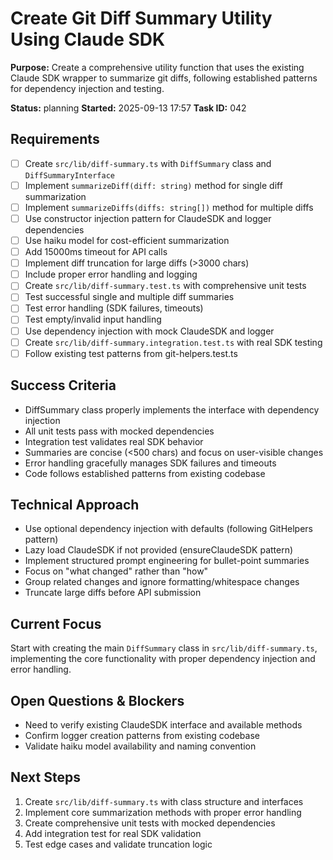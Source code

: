 # Create Git Diff Summary Utility Using Claude SDK

**Purpose:** Create a comprehensive utility function that uses the existing Claude SDK wrapper to summarize git diffs, following established patterns for dependency injection and testing.

**Status:** planning
**Started:** 2025-09-13 17:57
**Task ID:** 042

## Requirements
- [ ] Create `src/lib/diff-summary.ts` with `DiffSummary` class and `DiffSummaryInterface`
- [ ] Implement `summarizeDiff(diff: string)` method for single diff summarization
- [ ] Implement `summarizeDiffs(diffs: string[])` method for multiple diffs
- [ ] Use constructor injection pattern for ClaudeSDK and logger dependencies
- [ ] Use haiku model for cost-efficient summarization
- [ ] Add 15000ms timeout for API calls
- [ ] Implement diff truncation for large diffs (>3000 chars)
- [ ] Include proper error handling and logging
- [ ] Create `src/lib/diff-summary.test.ts` with comprehensive unit tests
- [ ] Test successful single and multiple diff summaries
- [ ] Test error handling (SDK failures, timeouts)
- [ ] Test empty/invalid input handling
- [ ] Use dependency injection with mock ClaudeSDK and logger
- [ ] Create `src/lib/diff-summary.integration.test.ts` with real SDK testing
- [ ] Follow existing test patterns from git-helpers.test.ts

## Success Criteria
- DiffSummary class properly implements the interface with dependency injection
- All unit tests pass with mocked dependencies
- Integration test validates real SDK behavior
- Summaries are concise (<500 chars) and focus on user-visible changes
- Error handling gracefully manages SDK failures and timeouts
- Code follows established patterns from existing codebase

## Technical Approach
- Use optional dependency injection with defaults (following GitHelpers pattern)
- Lazy load ClaudeSDK if not provided (ensureClaudeSDK pattern)
- Implement structured prompt engineering for bullet-point summaries
- Focus on "what changed" rather than "how"
- Group related changes and ignore formatting/whitespace changes
- Truncate large diffs before API submission

## Current Focus
Start with creating the main `DiffSummary` class in `src/lib/diff-summary.ts`, implementing the core functionality with proper dependency injection and error handling.

## Open Questions & Blockers
- Need to verify existing ClaudeSDK interface and available methods
- Confirm logger creation patterns from existing codebase
- Validate haiku model availability and naming convention

## Next Steps
1. Create `src/lib/diff-summary.ts` with class structure and interfaces
2. Implement core summarization methods with proper error handling
3. Create comprehensive unit tests with mocked dependencies
4. Add integration test for real SDK validation
5. Test edge cases and validate truncation logic

<!-- github_issue: 25 -->
<!-- github_url: https://github.com/cahaseler/cc-track/issues/25 -->
<!-- issue_branch: 25-create-git-diff-summary-utility-using-claude-sdk -->